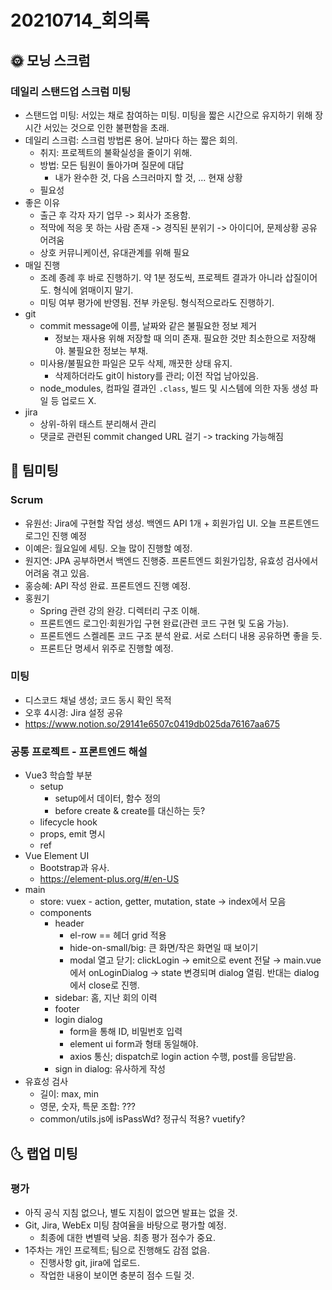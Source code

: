 # 20210714_회의록

## 🌞 모닝 스크럼

### **데일리 스탠드업 스크럼 미팅**

- 스탠드업 미팅: 서있는 채로 참여하는 미팅. 미팅을 짧은 시간으로 유지하기 위해 장시간 서있는 것으로 인한 불편함을 초래.
- 데일리 스크럼: 스크럼 방법론 용어. 날마다 하는 짧은 회의.
  - 취지: 프로젝트의 불확실성을 줄이기 위해.
  - 방법: 모든 팀원이 돌아가며 질문에 대답
    - 내가 완수한 것, 다음 스크러마지 할 것, ... 현재 상황
  - 필요성
- 좋은 이유
  - 출근 후 각자 자기 업무 -> 회사가 조용함.
  - 적막에 적응 못 하는 사람 존재 -> 경직된 분위기 -> 아이디어, 문제상황 공유 어려움
  - 상호 커뮤니케이션, 유대관계를 위해 필요
- 매일 진행
  - 조례 종례 후 바로 진행하기. 약 1분 정도씩, 프로젝트 결과가 아니라 삽질이어도. 형식에 얽매이지 말기.
  - 미팅 여부 평가에 반영됨. 전부 카운팅. 형식적으로라도 진행하기.
- git
  - commit message에 이름, 날짜와 같은 불필요한 정보 제거
    - 정보는 재사용 위해 저장할 때 의미 존재. 필요한 것만 최소한으로 저장해야. 불필요한 정보는 부채.
  - 미사용/불필요한 파일은 모두 삭제, 깨끗한 상태 유지.
    - 삭제하더라도 git이 history를 관리; 이전 작업 남아있음.
  - node_modules, 컴파일 결과인 `.class`, 빌드 및 시스템에 의한 자동 생성 파일 등 업로드 X.
- jira
  - 상위-하위 태스트 분리해서 관리
  - 댓글로 관련된 commit changed URL 걸기 -> tracking 가능해짐



## 🌟 팀미팅

### Scrum

- 유원선: Jira에 구현할 작업 생성. 백엔드 API 1개 + 회원가입 UI. 오늘 프론트엔드 로그인 진행 예정
- 이예은: 월요일에 세팅. 오늘 많이 진행할 예정.
- 원지연: JPA 공부하면서 백엔드 진행중. 프론트엔드 회원가입창, 유효성 검사에서 어려움 겪고 있음.
- 홍승혜: API 작성 완료. 프론트엔드 진행 예정.
- 홍원기
  - Spring 관련 강의 완강. 디렉터리 구조 이해.
  - 프론트엔드 로그인·회원가입 구현 완료(관련 코드 구현 및 도움 가능).
  - 프론트엔드 스켈레톤 코드 구조 분석 완료. 서로 스터디 내용 공유하면 좋을 듯.
  - 프론트단 명세서 위주로 진행할 예정.

### 미팅

- 디스코드 채널 생성; 코드 동시 확인 목적
- 오후 4시경: Jira 설정 공유
- https://www.notion.so/29141e6507c0419db025da76167aa675

### 공통 프로젝트 - 프론트엔드 해설

- Vue3 학습할 부분
  - setup
    - setup에서 데이터, 함수 정의
    - before create & create를 대신하는 듯?
  - lifecycle hook
  - props, emit 명시
  - ref
- Vue Element UI
  - Bootstrap과 유사.
  - https://element-plus.org/#/en-US
- main
  - store: vuex - action, getter, mutation, state → index에서 모음
  - components
    - header
      - el-row == 헤더 grid 적용
      - hide-on-small/big: 큰 화면/작은 화면일 때 보이기
      - modal 열고 닫기: clickLogin → emit으로 event 전달 → main.vue에서 onLoginDialog → state 변경되며 dialog 열림. 반대는 dialog에서 close로 진행.
    - sidebar: 홈, 지난 회의 이력
    - footer
    - login dialog
      - form을 통해 ID, 비밀번호 입력
      - element ui form과 형태 동일해야.
      - axios 통신; dispatch로 login action 수행, post를 응답받음.
    - sign in dialog: 유사하게 작성
- 유효성 검사
  - 길이: max, min
  - 영문, 숫자, 특문 조합: ???
  - common/utils.js에 isPassWd? 정규식 적용? vuetify?



## 🌜 랩업 미팅

### **평가**

- 아직 공식 지침 없으나, 별도 지침이 없으면 발표는 없을 것.
- Git, Jira, WebEx 미팅 참여율을 바탕으로 평가할 예정.
  - 최종에 대한 변별력 낮음. 최종 평가 점수가 중요.
- 1주차는 개인 프로젝트; 팀으로 진행해도 감점 없음.
  - 진행사항 git, jira에 업로드.
  - 작업한 내용이 보이면 충분히 점수 드릴 것.
